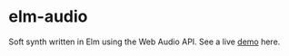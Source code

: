 # elm-audio

Soft synth written in Elm using the Web Audio API.
See a live [demo](https://sgillis.github.io/elm-audio) here.
